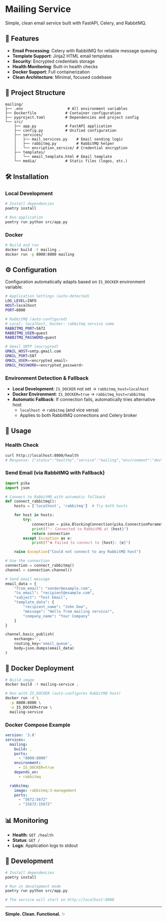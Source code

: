 # Mailing Service

Simple, clean email service built with FastAPI, Celery, and RabbitMQ.

## 🚀 Features

- **Email Processing**: Celery with RabbitMQ for reliable message queuing
- **Template Support**: Jinja2 HTML email templates
- **Security**: Encrypted credentials storage
- **Health Monitoring**: Built-in health checks
- **Docker Support**: Full containerization
- **Clean Architecture**: Minimal, focused codebase

## 📁 Project Structure

```
mailing/
├── .env                    # All environment variables
├── Dockerfile             # Container configuration
├── pyproject.toml         # Dependencies and project config
└── src/
    ├── app.py             # FastAPI application
    ├── config.py          # Unified configuration
    ├── services/
    │   ├── mail_services.py    # Email sending logic
    │   ├── rabbitmq.py         # RabbitMQ helper
    │   └── encription_service/ # Credential encryption
    ├── templates/
    │   └── email_template.html # Email template
    └── media/             # Static files (logos, etc.)
```

## 🛠️ Installation

### Local Development
```bash
# Install dependencies
poetry install

# Run application
poetry run python src/app.py
```

### Docker
```bash
# Build and run
docker build -t mailing .
docker run -p 8000:8000 mailing
```

## ⚙️ Configuration

Configuration automatically adapts based on `IS_DOCKER` environment variable:

```bash
# Application Settings (auto-detected)
LOG_LEVEL=INFO
HOST=localhost
PORT=8000

# RabbitMQ (auto-configured)
# Local: localhost, Docker: rabbitmq service name
RABBITMQ_PORT=5672
RABBITMQ_USER=guest
RABBITMQ_PASSWORD=guest

# Gmail SMTP (encrypted)
GMAIL_HOST=smtp.gmail.com
GMAIL_PORT=587
GMAIL_USER=<encrypted_email>
GMAIL_PASSWORD=<encrypted_password>
```

### Environment Detection & Fallback

- **Local Development**: `IS_DOCKER` not set → `rabbitmq_host=localhost`
- **Docker Environment**: `IS_DOCKER=true` → `rabbitmq_host=rabbitmq`
- **Automatic Fallback**: If connection fails, automatically tries alternative host
  - `localhost` → `rabbitmq` (and vice versa)
  - Applies to both RabbitMQ connections and Celery broker

## 🚀 Usage

### Health Check
```bash
curl http://localhost:8000/health
# Response: {"status":"healthy","service":"mailing","environment":"dev"}
```

### Send Email (via RabbitMQ with Fallback)
```python
import pika
import json

# Connect to RabbitMQ with automatic fallback
def connect_rabbitmq():
    hosts = ['localhost', 'rabbitmq']  # Try both hosts

    for host in hosts:
        try:
            connection = pika.BlockingConnection(pika.ConnectionParameters(host))
            print(f"✅ Connected to RabbitMQ at {host}")
            return connection
        except Exception as e:
            print(f"❌ Failed to connect to {host}: {e}")

    raise Exception("Could not connect to any RabbitMQ host")

# Use the connection
connection = connect_rabbitmq()
channel = connection.channel()

# Send email message
email_data = {
    "from_email": "sender@example.com",
    "to_email": "recipient@example.com",
    "subject": "Test Email",
    "template_data": {
        "recipient_name": "John Doe",
        "message": "Hello from mailing service!",
        "company_name": "Your Company"
    }
}

channel.basic_publish(
    exchange='',
    routing_key='email_queue',
    body=json.dumps(email_data)
)
```

## 🐳 Docker Deployment

```bash
# Build image
docker build -t mailing-service .

# Run with IS_DOCKER (auto-configures RabbitMQ host)
docker run -d \
  -p 8000:8000 \
  -e IS_DOCKER=true \
  mailing-service
```

### Docker Compose Example

```yaml
version: '3.8'
services:
  mailing:
    build: .
    ports:
      - "8000:8000"
    environment:
      - IS_DOCKER=true
    depends_on:
      - rabbitmq

  rabbitmq:
    image: rabbitmq:3-management
    ports:
      - "5672:5672"
      - "15672:15672"
```

## 📊 Monitoring

- **Health**: `GET /health`
- **Status**: `GET /`
- **Logs**: Application logs to stdout

## 🔧 Development

```bash
# Install dependencies
poetry install

# Run in development mode
poetry run python src/app.py

# The service will start on http://localhost:8000
```

---

**Simple. Clean. Functional.** ✨
